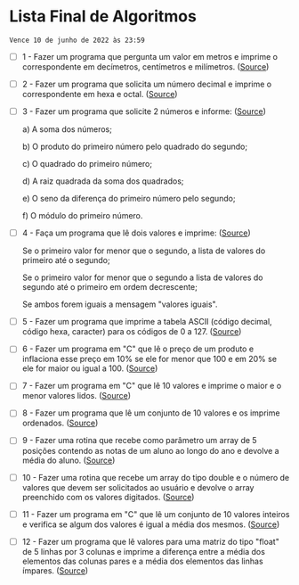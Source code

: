 # Lista Final de Algoritmos

`Vence 10 de junho de 2022 às 23:59`

- [ ] 1 - Fazer um programa que pergunta um valor em metros e imprime o correspondente em decímetros, centímetros e milímetros. ([Source](src/exercicio1.java))

- [ ] 2 - Fazer um programa que solicita um número decimal e imprime o correspondente em hexa e octal. ([Source](src/exercicio2.java))

- [ ] 3 - Fazer um programa que solicite 2 números e informe: ([Source](src/exercicio3.java))

    a) A soma dos números;

    b) O produto do primeiro número pelo quadrado do segundo;

    c) O quadrado do primeiro número;

    d) A raiz quadrada da soma dos quadrados;

    e) O seno da diferença do primeiro número pelo segundo;

    f) O módulo do primeiro número.

- [ ] 4 - Faça um programa que lê dois valores e imprime: ([Source](src/exercicio4.java))
    
    Se o primeiro valor for menor que o segundo, a lista de valores do primeiro até o segundo;
    
    Se o primeiro valor for menor que o segundo a lista de valores do segundo até o primeiro em ordem decrescente;
    
    Se ambos forem iguais a mensagem "valores iguais".

- [ ] 5 - Fazer um programa que imprime a tabela ASCII (código decimal, código hexa, caracter) para os códigos de 0 a 127. ([Source](src/exercicio5.java))

- [ ] 6 - Fazer um programa em "C" que lê o preço de um produto e inflaciona esse preço em 10% se ele for menor que 100 e em 20% se ele for maior ou igual a 100. ([Source](src/exercicio6.c))

- [ ] 7 - Fazer um programa em "C" que lê 10 valores e imprime o maior e o menor valores lidos. ([Source](src/exercicio7.c))

- [ ] 8 - Fazer um programa que lê um conjunto de 10 valores e os imprime ordenados. ([Source](src/exercicio8.java))

- [ ] 9 - Fazer uma rotina que recebe como parâmetro um array de 5 posições contendo as notas de um aluno ao longo do ano e devolve a média do aluno. ([Source](src/exercicio9.java))

- [ ] 10 - Fazer uma rotina que recebe um array do tipo double e o número de valores que devem ser solicitados ao usuário e devolve o array preenchido com os valores digitados. ([Source](src/exercicio10.java))

- [ ] 11 - Fazer um programa em "C" que lê um conjunto de 10 valores inteiros e verifica se algum dos valores é igual a média dos mesmos. ([Source](src/exercicio11.c))

- [ ] 12 - Fazer um programa que lê valores para uma matriz do tipo "float" de 5 linhas por 3 colunas e imprime a diferença entre a média dos elementos das colunas pares e a média dos elementos das linhas ímpares. ([Source](src/exercicio12.java))